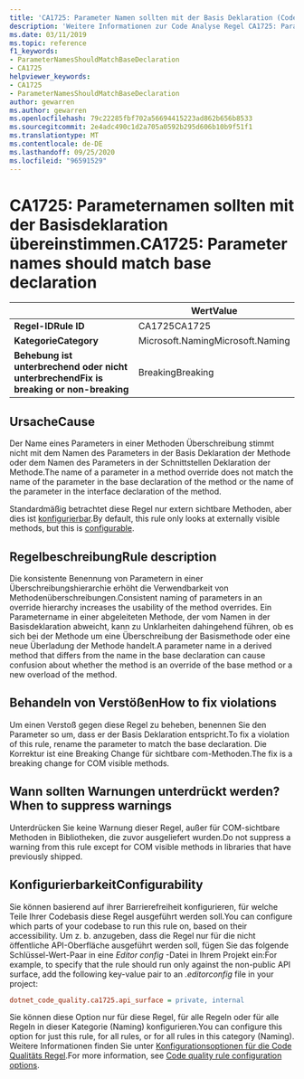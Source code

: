 ```yaml
---
title: 'CA1725: Parameter Namen sollten mit der Basis Deklaration (Code Analyse) identisch sein.'
description: 'Weitere Informationen zur Code Analyse Regel CA1725: Parameter Namen sollten mit der Basis Deklaration identisch sein.'
ms.date: 03/11/2019
ms.topic: reference
f1_keywords:
- ParameterNamesShouldMatchBaseDeclaration
- CA1725
helpviewer_keywords:
- CA1725
- ParameterNamesShouldMatchBaseDeclaration
author: gewarren
ms.author: gewarren
ms.openlocfilehash: 79c22285fbf702a56694415223ad862b656b8533
ms.sourcegitcommit: 2e4adc490c1d2a705a0592b295d606b10b9f51f1
ms.translationtype: MT
ms.contentlocale: de-DE
ms.lasthandoff: 09/25/2020
ms.locfileid: "96591529"
---
```

# <a name="ca1725-parameter-names-should-match-base-declaration"></a><span data-ttu-id="f1c0b-103">CA1725: Parameternamen sollten mit der Basisdeklaration übereinstimmen.</span><span class="sxs-lookup"><span data-stu-id="f1c0b-103">CA1725: Parameter names should match base declaration</span></span>

| | <span data-ttu-id="f1c0b-104">Wert</span><span class="sxs-lookup"><span data-stu-id="f1c0b-104">Value</span></span> |
|-|-|
| <span data-ttu-id="f1c0b-105">**Regel-ID**</span><span class="sxs-lookup"><span data-stu-id="f1c0b-105">**Rule ID**</span></span> |<span data-ttu-id="f1c0b-106">CA1725</span><span class="sxs-lookup"><span data-stu-id="f1c0b-106">CA1725</span></span>|
| <span data-ttu-id="f1c0b-107">**Kategorie**</span><span class="sxs-lookup"><span data-stu-id="f1c0b-107">**Category**</span></span> |<span data-ttu-id="f1c0b-108">Microsoft.Naming</span><span class="sxs-lookup"><span data-stu-id="f1c0b-108">Microsoft.Naming</span></span>|
| <span data-ttu-id="f1c0b-109">**Behebung ist unterbrechend oder nicht unterbrechend**</span><span class="sxs-lookup"><span data-stu-id="f1c0b-109">**Fix is breaking or non-breaking**</span></span> |<span data-ttu-id="f1c0b-110">Breaking</span><span class="sxs-lookup"><span data-stu-id="f1c0b-110">Breaking</span></span>|

## <a name="cause"></a><span data-ttu-id="f1c0b-111">Ursache</span><span class="sxs-lookup"><span data-stu-id="f1c0b-111">Cause</span></span>

<span data-ttu-id="f1c0b-112">Der Name eines Parameters in einer Methoden Überschreibung stimmt nicht mit dem Namen des Parameters in der Basis Deklaration der Methode oder dem Namen des Parameters in der Schnittstellen Deklaration der Methode.</span><span class="sxs-lookup"><span data-stu-id="f1c0b-112">The name of a parameter in a method override does not match the name of the parameter in the base declaration of the method or the name of the parameter in the interface declaration of the method.</span></span>

<span data-ttu-id="f1c0b-113">Standardmäßig betrachtet diese Regel nur extern sichtbare Methoden, aber dies ist [konfigurierbar](#configurability).</span><span class="sxs-lookup"><span data-stu-id="f1c0b-113">By default, this rule only looks at externally visible methods, but this is [configurable](#configurability).</span></span>

## <a name="rule-description"></a><span data-ttu-id="f1c0b-114">Regelbeschreibung</span><span class="sxs-lookup"><span data-stu-id="f1c0b-114">Rule description</span></span>

<span data-ttu-id="f1c0b-115">Die konsistente Benennung von Parametern in einer Überschreibungshierarchie erhöht die Verwendbarkeit von Methodenüberschreibungen.</span><span class="sxs-lookup"><span data-stu-id="f1c0b-115">Consistent naming of parameters in an override hierarchy increases the usability of the method overrides.</span></span> <span data-ttu-id="f1c0b-116">Ein Parametername in einer abgeleiteten Methode, der vom Namen in der Basisdeklaration abweicht, kann zu Unklarheiten dahingehend führen, ob es sich bei der Methode um eine Überschreibung der Basismethode oder eine neue Überladung der Methode handelt.</span><span class="sxs-lookup"><span data-stu-id="f1c0b-116">A parameter name in a derived method that differs from the name in the base declaration can cause confusion about whether the method is an override of the base method or a new overload of the method.</span></span>

## <a name="how-to-fix-violations"></a><span data-ttu-id="f1c0b-117">Behandeln von Verstößen</span><span class="sxs-lookup"><span data-stu-id="f1c0b-117">How to fix violations</span></span>

<span data-ttu-id="f1c0b-118">Um einen Verstoß gegen diese Regel zu beheben, benennen Sie den Parameter so um, dass er der Basis Deklaration entspricht.</span><span class="sxs-lookup"><span data-stu-id="f1c0b-118">To fix a violation of this rule, rename the parameter to match the base declaration.</span></span> <span data-ttu-id="f1c0b-119">Die Korrektur ist eine Breaking Change für sichtbare com-Methoden.</span><span class="sxs-lookup"><span data-stu-id="f1c0b-119">The fix is a breaking change for COM visible methods.</span></span>

## <a name="when-to-suppress-warnings"></a><span data-ttu-id="f1c0b-120">Wann sollten Warnungen unterdrückt werden?</span><span class="sxs-lookup"><span data-stu-id="f1c0b-120">When to suppress warnings</span></span>

<span data-ttu-id="f1c0b-121">Unterdrücken Sie keine Warnung dieser Regel, außer für COM-sichtbare Methoden in Bibliotheken, die zuvor ausgeliefert wurden.</span><span class="sxs-lookup"><span data-stu-id="f1c0b-121">Do not suppress a warning from this rule except for COM visible methods in libraries that have previously shipped.</span></span>

## <a name="configurability"></a><span data-ttu-id="f1c0b-122">Konfigurierbarkeit</span><span class="sxs-lookup"><span data-stu-id="f1c0b-122">Configurability</span></span>

<span data-ttu-id="f1c0b-123">Sie können basierend auf ihrer Barrierefreiheit konfigurieren, für welche Teile Ihrer Codebasis diese Regel ausgeführt werden soll.</span><span class="sxs-lookup"><span data-stu-id="f1c0b-123">You can configure which parts of your codebase to run this rule on, based on their accessibility.</span></span> <span data-ttu-id="f1c0b-124">Um z. b. anzugeben, dass die Regel nur für die nicht öffentliche API-Oberfläche ausgeführt werden soll, fügen Sie das folgende Schlüssel-Wert-Paar in eine *Editor config* -Datei in Ihrem Projekt ein:</span><span class="sxs-lookup"><span data-stu-id="f1c0b-124">For example, to specify that the rule should run only against the non-public API surface, add the following key-value pair to an *.editorconfig* file in your project:</span></span>

```ini
dotnet_code_quality.ca1725.api_surface = private, internal
```

<span data-ttu-id="f1c0b-125">Sie können diese Option nur für diese Regel, für alle Regeln oder für alle Regeln in dieser Kategorie (Naming) konfigurieren.</span><span class="sxs-lookup"><span data-stu-id="f1c0b-125">You can configure this option for just this rule, for all rules, or for all rules in this category (Naming).</span></span> <span data-ttu-id="f1c0b-126">Weitere Informationen finden Sie unter [Konfigurationsoptionen für die Code Qualitäts Regel](../code-quality-rule-options.md).</span><span class="sxs-lookup"><span data-stu-id="f1c0b-126">For more information, see [Code quality rule configuration options](../code-quality-rule-options.md).</span></span>
